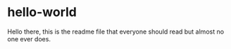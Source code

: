 # hello-world

Hello there, this is the readme file that everyone should read but almost no one ever does.
